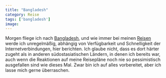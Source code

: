 ```yaml
---
title: "Bangladesh"
category: Reise
tags: ['bangladesh']
image: 
---
```


Morgen fliege ich nach [Bangladesh](http://de.wikipedia.org/wiki/Dhaka), und wie immer bei meinen [Reisen](http://www.misantropolis.de/category/reise/) werde ich unregelmäßig, abhängig von Verfügbarkeit und Schnelligkeit der Internetverbindungen, hier berichten. Ich glaube nicht, dass es dort härter zugeht als in anderen südostasiatischen Ländern, in denen ich bereits war, auch wenn die Reaktionen auf meine Reisepläne noch nie so pessimistisch ausgefallen sind wie dieses Mal. Zwar bin ich auf alles vorbereitet, aber ich lasse mich gerne überraschen.